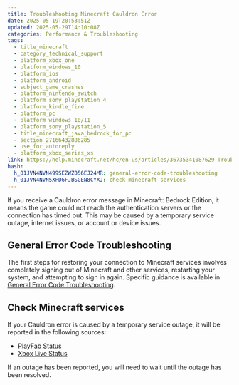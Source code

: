 ```yaml
---
title: Troubleshooting Minecraft Cauldron Error
date: 2025-05-19T20:53:51Z
updated: 2025-05-29T14:10:08Z
categories: Performance & Troubleshooting
tags:
  - title_minecraft
  - category_technical_support
  - platform_xbox_one
  - platform_windows_10
  - platform_ios
  - platform_android
  - subject_game_crashes
  - platform_nintendo_switch
  - platform_sony_playstation_4
  - platform_kindle_fire
  - platform_pc
  - platform_windows_10/11
  - platform_sony_playstation_5
  - title_minecraft_java_bedrock_for_pc
  - section_27166432886285
  - use_for_autoreply
  - platform_xbox_series_xs
link: https://help.minecraft.net/hc/en-us/articles/36735341087629-Troubleshooting-Minecraft-Cauldron-Error
hash:
  h_01JVN4NVN499SEZWZ056EJ24MR: general-error-code-troubleshooting
  h_01JVN4NVN5XPD6FJBSGEN8CYXJ: check-minecraft-services
---
```


If you receive a Cauldron error message in Minecraft: Bedrock Edition, it means the game could not reach the authentication servers or the connection has timed out. This may be caused by a temporary service outage, internet issues, or account or device issues.

## General Error Code Troubleshooting

The first steps for restoring your connection to Minecraft services involves completely signing out of Minecraft and other services, restarting your system, and attempting to sign in again. Specific guidance is available in [General Error Code Troubleshooting](./Error-Code-Troubleshooting-for-Minecraft-Bedrock-Edition.md#general-error-code-troubleshooting).

## Check Minecraft services

If your Cauldron error is caused by a temporary service outage, it will be reported in the following sources:

- [PlayFab Status](https://status.playfab.com/)
- [Xbox Live Status](https://support.xbox.com/en-US/xbox-live-status)

If an outage has been reported, you will need to wait until the outage has been resolved.
